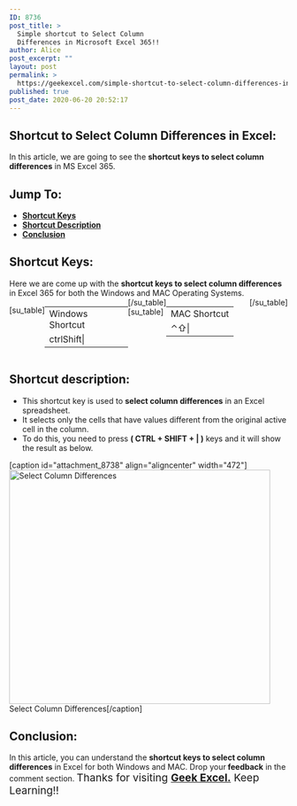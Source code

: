 ```yaml
---
ID: 8736
post_title: >
  Simple shortcut to Select Column
  Differences in Microsoft Excel 365!!
author: Alice
post_excerpt: ""
layout: post
permalink: >
  https://geekexcel.com/simple-shortcut-to-select-column-differences-in-microsoft-excel-365/
published: true
post_date: 2020-06-20 20:52:17
---
```

<h2>Shortcut to Select Column Differences in Excel:</h2>
In this article, we are going to see the <strong>shortcut keys to select column differences</strong> in MS Excel 365.
<h2>Jump To:</h2>
<ul>
 	<li><strong><a href="#1">Shortcut Keys</a></strong></li>
 	<li><strong><a href="#2">Shortcut Description</a></strong></li>
 	<li><strong><a href="#3">Conclusion</a></strong></li>
</ul>
<h2 id="1">Shortcut Keys:</h2>
Here we are come up with the <strong>shortcut keys to select column differences</strong> in Excel 365 for both the Windows and MAC Operating Systems.
<div style="display: flex;">

[su_table]
<table>
<tbody>
<tr>
<td>Windows Shortcut</td>
</tr>
<tr>
<td style="display: flex;"><span class="key-flex"><span class="win-key" style="width: 120px;"><span class="custom-span-key">ctrl</span></span></span><span class="key-flex"><span class="win-key" style="width: 120px;"><span class="custom-span-key">Shift</span></span></span><span class="key-flex"><span class="win-key"><span class="custom-span-key">|</span></span></span></td>
</tr>
</tbody>
</table>
[/su_table]
[su_table]
<table style="float: right;">
<tbody>
<tr>
<td>MAC Shortcut</td>
</tr>
<tr>
<td style="display: flex;"><span class="key-flex"><span class="mac-key"><span class="custom-span-key">⌃</span></span></span><span class="key-flex"><span class="mac-key"><span class="custom-span-key">⇧</span></span></span><span class="key-flex"><span class="mac-key"><span class="custom-span-key">|</span></span></span></td>
</tr>
</tbody>
</table>
[/su_table]

</div>
<h2 id="2">Shortcut description:</h2>
<ul>
 	<li>This shortcut key is used to <strong>select column differences</strong> in an Excel spreadsheet.</li>
 	<li>It selects only the cells that have values different from the original active cell in the column.</li>
 	<li>To do this, you need to press <strong>( CTRL + SHIFT + | )</strong> keys and it will show the result as below.</li>
</ul>
[caption id="attachment_8738" align="aligncenter" width="472"]<img class="size-full wp-image-8738" src="https://geekexcel.com/wp-content/uploads/2020/06/ezgif.com-optimize-1-1.gif" alt="Select Column Differences" width="472" height="423" /> Select Column Differences[/caption]
<h2>Conclusion:</h2>
In this article, you can understand the <strong>shortcut keys to select column differences</strong> in Excel for both Windows and MAC. Drop your<strong> feedback</strong> in the comment section. <span style="font-size: 19px;">Thanks for visiting <strong><a href="https://geekexcel.com/">Geek Excel.</a></strong> Keep Learning!!</span>